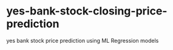 # yes-bank-stock-closing-price-prediction
yes bank stock price prediction using ML Regression models
